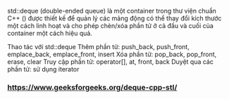 std::deque (double-ended queue) là một container trong thư viện chuẩn C++ (<deque>) được thiết kế để quản lý các mảng động có thể thay đổi kích thước một cách linh hoạt và cho phép chèn/xóa phần tử ở cả đầu và cuối của container một cách hiệu quả.

Thao tác với std::deque
Thêm phần tử: push_back, push_front, emplace_back, emplace_front, insert
Xóa phần tử: pop_back, pop_front, erase, clear
Truy cập phần tử: operator[], at, front, back
Duyệt qua các phần tử: sử dụng iterator

### https://www.geeksforgeeks.org/deque-cpp-stl/
